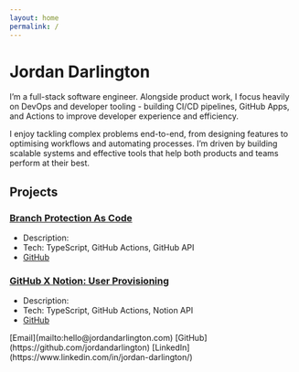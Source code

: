 ```yaml
---
layout: home
permalink: /
---
```


# Jordan Darlington

I’m a full-stack software engineer. Alongside product work, I focus heavily on DevOps and developer tooling - building CI/CD pipelines, GitHub Apps, and Actions to improve developer experience and efficiency.

I enjoy tackling complex problems end-to-end, from designing features to optimising workflows and automating processes. I’m driven by building scalable systems and effective tools that help both products and teams perform at their best.

## Projects

### [Branch Protection As Code](https://jordandarlington.com/branch-protection-as-code)
- Description: 
- Tech: TypeScript, GitHub Actions, GitHub API
- [GitHub](https://github.com/jordandarlington/branch-protection-as-code)

### [GitHub X Notion: User Provisioning](https://jordandarlington.com/github-notion-user-provisioning)
- Description:
- Tech: TypeScript, GitHub Actions, Notion API
- [GitHub](https://github.com/jordandarlington/github-notion-user-provisioning)

<div markdown="1" style="display: flex; justify-content: center; gap: 2rem; align-items: center;">
    [Email](mailto:hello@jordandarlington.com)
    [GitHub](https://github.com/jordandarlington)
    [LinkedIn](https://www.linkedin.com/in/jordan-darlington/)
</div>